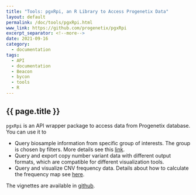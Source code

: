 ```yaml
---
title: "Tools: pgxRpi, an R Library to Access Progenetix Data"
layout: default
permalink: /doc/tools/pgxRpi.html
www_link: https://github.com/progenetix/pgxRpi
excerpt_separator: <!--more-->
date: 2021-09-16
category:
  - documentation
tags:
  - API
  - documentation
  - Beacon
  - bycon
  - tools
  - R
---
```


## {{ page.title }}

`pgxRpi` is an API wrapper package to access data from Progenetix database. You can
use it to

* Query biosample information from specific group of interests. The group is chosen by filters. More details see this [link](https://info.progenetix.org/doc/filters-documentation.html).
* Query and export copy number variant data with different output formats, which are compatible for different visualization tools.
* Query and visualize CNV frequency data. Details about how to calculate the frequency map see [here](https://info.progenetix.org/doc/genomic_intervals.html).

<!--more-->

The vignettes are available in [github](https://github.com/progenetix/pgxRpi).
